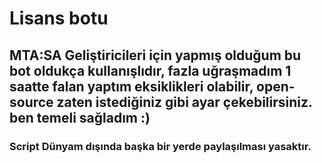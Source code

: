 # Lisans botu
## MTA:SA Geliştiricileri için yapmış olduğum bu bot oldukça kullanışlıdır, fazla uğraşmadım 1 saatte falan yaptım eksiklikleri olabilir, open-source zaten istediğiniz gibi ayar çekebilirsiniz. ben temeli sağladım :)

### Script Dünyam dışında başka bir yerde paylaşılması yasaktır.
